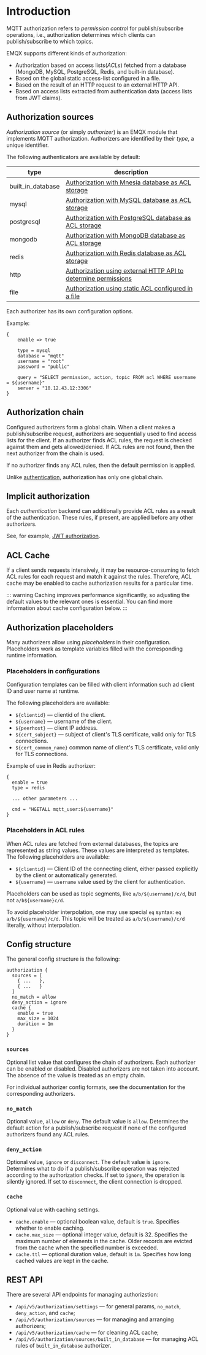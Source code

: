 # Introduction

MQTT authorization refers to _permission control_ for publish/subscribe operations, i.e., authorization
determines which clients can publish/subscribe to which topics.

EMQX supports different kinds of authorization:
* Authorization based on access lists(_ACLs_) fetched from a database (MongoDB, MySQL, PostgreSQL, Redis, and built-in database).
* Based on the global static access-list configured in a file.
* Based on the result of an HTTP request to an external HTTP API.
* Based on access lists extracted from authentication data (access lists from JWT claims).

## Authorization sources

_Authorization source_ (or simply _authorizer_) is an EMQX module that implements MQTT authorization.
Authorizers are identified by their _type_, a unique identifier.

The following authenticators are available by default:

| type               | description                                                                   |
| ------------------ | ----------------------------------------------------------------------------- |
| built_in_database  | [Authorization with Mnesia database as ACL storage](./mnesia.md)              |
| mysql              | [Authorization with MySQL database as ACL storage](./mysql.md)                  |
| postgresql         | [Authorization with PostgreSQL database as ACL storage](./postgresql.md)        |
| mongodb            | [Authorization with MongoDB database as ACL storage](./mongodb.md)            |
| redis              | [Authorization with Redis database as ACL storage](./redis.md)                |
| http               | [Authorization using external HTTP API to determine permissions](./http.md)   |
| file               | [Authorization using static ACL configured in a file](./file.md)              |

Each authorizer has its own configuration options.

Example:

```
{
    enable => true

    type = mysql
    database = "mqtt"
    username = "root"
    password = "public"

    query = "SELECT permission, action, topic FROM acl WHERE username = ${username}"
    server = "10.12.43.12:3306"
}
```

## Authorization chain

Configured authorizers form a global chain. When a client makes a publish/subscribe request, authorizers are
sequentially used to find access lists for the client. If an authorizer finds ACL rules, the request is checked
against them and gets allowed/denied. If ACL rules are not found, then the next authorizer from the chain is used.

If no authorizer finds any ACL rules, then the default permission is applied.

Unlike [authentication](../authn/authn.md#authentication-chains), authorization has only one global chain.

## Implicit authorization

Each _authentication_ backend can additionally provide ACL rules as a result of the authentication. These rules, if present, are applied before any other authorizers.

See, for example, [JWT authorization](../authn/jwt.md#jwt-authorization).

## ACL Cache

If a client sends requests intensively, it may be resource-consuming to fetch ACL rules for each request and match it
against the rules. Therefore, ACL cache may be enabled to cache authorization results for a particular time.

::: warning
Caching improves performance significantly, so adjusting the default values to the relevant ones is essential.
You can find more information about cache configuration below.
:::

## Authorization placeholders

Many authorizers allow using _placeholders_ in their configuration.
Placeholders work as template variables filled with the corresponding runtime information.

### Placeholders in configurations

Configuration templates can be filled with client information such ad client ID and user name at runtime.

The following placeholders are available:
* `${clientid}` — clientid of the client.
* `${username}` — username of the client.
* `${peerhost}` — client IP address.
* `${cert_subject}` — subject of client's TLS certificate, valid only for TLS connections.
* `${cert_common_name}` common name of client's TLS certificate, valid only for TLS connections.

Example of use in Redis authorizer:

```
{
  enable = true
  type = redis

  ... other parameters ...

  cmd = "HGETALL mqtt_user:${username}"
}
```

### Placeholders in ACL rules

When ACL rules are fetched from external databases, the topics are represented as string values. These values are interpreted as templates.
The following placeholders are available:
* `${clientid}` — Client ID of the connecting client, either passed explicitly by the client or automatically generated.
* `${username}` — `username` value used by the client for authentication.

Placeholders can be used as topic segments, like `a/b/${username}/c/d`, but not `a/b${username}c/d`.

To avoid placeholder interpolation, one may use special `eq` syntax: `eq a/b/${username}/c/d`. This topic will be treated as `a/b/${username}/c/d` literally, without interpolation.

## Config structure

The general config structure is the following:

```
authorization {
  sources = [
    { ...   },
    { ...   }
  ]
  no_match = allow
  deny_action = ignore
  cache {
    enable = true
    max_size = 1024
    duration = 1m
  }
}
```

### `sources`

Optional list value that configures the chain of authorizers. Each authorizer can be enabled or disabled.
Disabled authorizers are not taken into account. The absence of the value is treated as an empty chain.

For individual authorizer config formats, see the documentation for the corresponding authorizers.

### `no_match`

Optional value, `allow` or `deny`. The default value is `allow`. Determines the default action for a publish/subscribe
request if none of the configured authorizers found any ACL rules.

### `deny_action`

Optional value, `ignore` or `disconnect`. The default value is `ignore`. Determines what to do if a publish/subscribe operation was rejected according to the authorization checks. If set to `ignore`, the operation is silently ignored.
If set to `disconnect`, the client connection is dropped.

### `cache`

Optional value with caching settings.
* `cache.enable` — optional boolean value, default is `true`. Specifies whether to enable caching.
* `cache.max_size` — optional integer value, default is 32. Specifies the maximum number of elements in the cache. Older records are evicted from the cache when the specified number is exceeded.
* `cache.ttl` — optional duration value, default is `1m`. Specifies how long cached values are kept in the cache.

## REST API

There are several API endpoints for managing authorizstion:
* `/api/v5/authorization/settings` — for general params, `no_match`, `deny_action`, and `cache`;
* `/api/v5/authorization/sources` — for managing and arranging authorizers;
* `/api/v5/authorization/cache` — for cleaning ACL cache;
* `/api/v5/authorization/sources/built_in_database` — for managing ACL rules of `built_in_database` authorizer.

